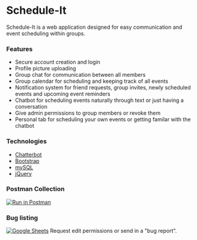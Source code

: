 # Schedule-It
Schedule-It is a web application designed for easy communication and event scheduling within groups.

### Features
- Secure account creation and login
- Profile picture uploading
- Group chat for communication between all members
- Group calendar for scheduling and keeping track of all events
- Notification system for friend requests, group invites, newly scheduled events and upcoming event reminders
- Chatbot for scheduling events naturally through text or just having a conversation
- Give admin permissions to group members or revoke them
- Personal tab for scheduling your own events or getting familar with the chatbot

### Technologies
- [Chatterbot](http://chatterbot.readthedocs.io/en/stable/)
- [Bootstrap](https://getbootstrap.com/)
- [mySQL](https://dev.mysql.com/)
- [jQuery](https://jquery.com/)

### Postman Collection
[![Run in Postman](https://run.pstmn.io/button.svg)](https://app.getpostman.com/run-collection/46ed75ba901e6e9fb1eb)

### Bug listing
[![Google Sheets](https://png.icons8.com/google-sheets/color/50)](https://docs.google.com/spreadsheets/d/1CIBPR1b_vADFiwsD8H27rrGDceitjB1loLopZLML2oY/edit?usp=sharing)
Request edit permissions or send in a "bug report".

